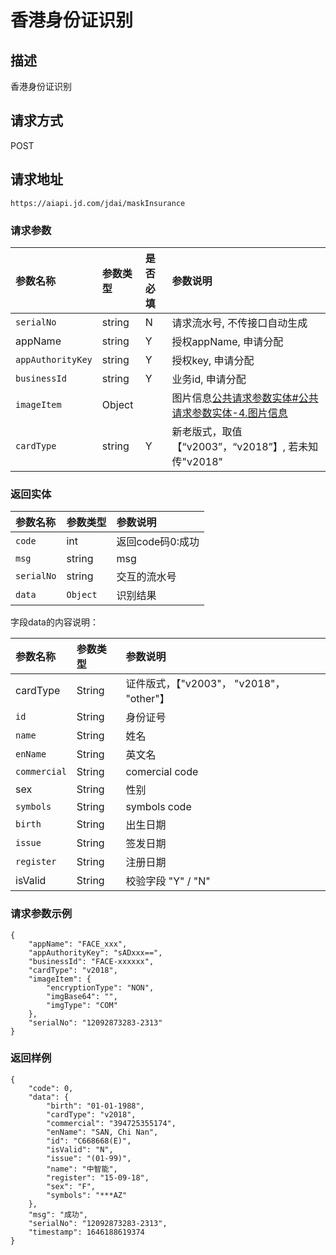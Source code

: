 # 香港身份证识别


## 描述
香港身份证识别

## 请求方式

POST

## 请求地址

```apl
https://aiapi.jd.com/jdai/maskInsurance
```



### 请求参数

| 参数名称          | 参数类型 | 是否必填 | 参数说明                                                     |
| :---------------- | :------- | :------- | :----------------------------------------------------------- |
| `serialNo`        | string   | N        | 请求流水号, 不传接口自动生成                                 |
| appName           | string   | Y        | 授权appName, 申请分配                                        |
| `appAuthorityKey` | string   | Y        | 授权key, 申请分配                                            |
| `businessId`      | string   | Y        | 业务id, 申请分配                                             |
| `imageItem`       | Object   |          | 图片信息[公共请求参数实体#公共请求参数实体-4.图片信息](https://cf.jd.com/pages/viewpage.action?pageId=138528176#id-公共请求参数实体-公共请求参数实体-4.图片信息) |
| `cardType`        | string   | Y        | 新老版式，取值【“v2003”，“v2018”】, 若未知传"v2018"          |

### 返回实体

| 参数名称   | 参数类型 | 参数说明         |
| :--------- | :------- | :--------------- |
| `code`     | int      | 返回code码0:成功 |
| `msg`      | string   | msg              |
| `serialNo` | string   | 交互的流水号     |
| `data`     | `Object` | 识别结果         |

字段data的内容说明：

| 参数名称     | 参数类型 | 参数说明                                  |
| :----------- | :------- | :---------------------------------------- |
| cardType     | String   | 证件版式，【"v2003"， "v2018"， "other"】 |
| `id`         | String   | 身份证号                                  |
| `name`       | String   | 姓名                                      |
| `enName`     | String   | 英文名                                    |
| `commercial` | String   | comercial code                            |
| sex          | String   | 性别                                      |
| `symbols`    | String   | symbols code                              |
| `birth`      | String   | 出生日期                                  |
| `issue`      | String   | 签发日期                                  |
| `register`   | String   | 注册日期                                  |
| isValid      | String   | 校验字段 "Y" / "N"                        |



### 请求参数示例

```
{
 	"appName": "FACE_xxx",
	"appAuthorityKey": "sADxxx==",
	"businessId": "FACE-xxxxxx", 
    "cardType": "v2018",
    "imageItem": {
        "encryptionType": "NON",
        "imgBase64": "",
        "imgType": "COM"
    },
    "serialNo": "12092873283-2313"
}
```



### 返回样例

```
{
    "code": 0,
    "data": {
        "birth": "01-01-1988",
        "cardType": "v2018",
        "commercial": "394725355174",
        "enName": "SAN, Chi Nan",
        "id": "C668668(E)",
        "isValid": "N",
        "issue": "(01-99)",
        "name": "中智能",
        "register": "15-09-18",
        "sex": "F",
        "symbols": "***AZ"
    },
    "msg": "成功",
    "serialNo": "12092873283-2313",
    "timestamp": 1646188619374
}
```